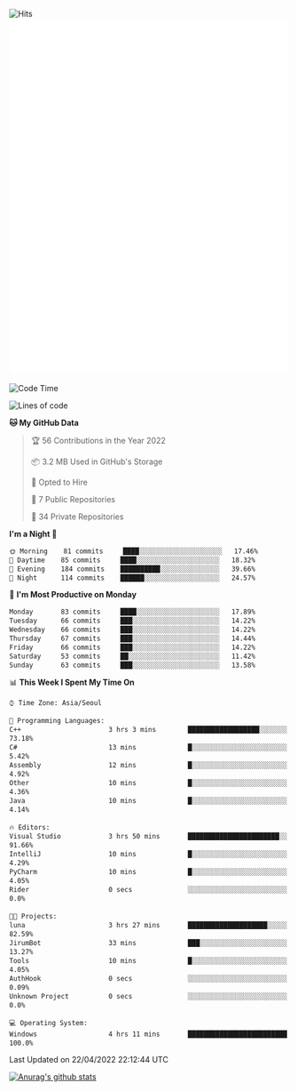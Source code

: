 ![Hits](https://hits.seeyoufarm.com/api/count/incr/badge.svg?url=https%3A%2F%2Fgithub.com%2Fkokose1234&count_bg=%2379C83D&title_bg=%23555555&icon=apple.svg&icon_color=%23E7E7E7&title=hits&edge_flat=false)
<br/>
![Metrics](https://github.com/kokose1234/kokose1234/blob/main/github-metrics.svg)

<!--START_SECTION:waka-->
![Code Time](http://img.shields.io/badge/Code%20Time-625%20hrs%2013%20mins-blue)

![Lines of code](https://img.shields.io/badge/From%20Hello%20World%20I%27ve%20Written-2%20Million%20lines%20of%20code-blue)

**🐱 My GitHub Data** 

> 🏆 56 Contributions in the Year 2022
 > 
> 📦 3.2 MB Used in GitHub's Storage 
 > 
> 💼 Opted to Hire
 > 
> 📜 7 Public Repositories 
 > 
> 🔑 34 Private Repositories  
 > 
**I'm a Night 🦉** 

```text
🌞 Morning    81 commits     ████░░░░░░░░░░░░░░░░░░░░░   17.46% 
🌆 Daytime    85 commits     ████░░░░░░░░░░░░░░░░░░░░░   18.32% 
🌃 Evening    184 commits    ██████████░░░░░░░░░░░░░░░   39.66% 
🌙 Night      114 commits    ██████░░░░░░░░░░░░░░░░░░░   24.57%

```
📅 **I'm Most Productive on Monday** 

```text
Monday       83 commits     ████░░░░░░░░░░░░░░░░░░░░░   17.89% 
Tuesday      66 commits     ███░░░░░░░░░░░░░░░░░░░░░░   14.22% 
Wednesday    66 commits     ███░░░░░░░░░░░░░░░░░░░░░░   14.22% 
Thursday     67 commits     ███░░░░░░░░░░░░░░░░░░░░░░   14.44% 
Friday       66 commits     ███░░░░░░░░░░░░░░░░░░░░░░   14.22% 
Saturday     53 commits     ██░░░░░░░░░░░░░░░░░░░░░░░   11.42% 
Sunday       63 commits     ███░░░░░░░░░░░░░░░░░░░░░░   13.58%

```


📊 **This Week I Spent My Time On** 

```text
⌚︎ Time Zone: Asia/Seoul

💬 Programming Languages: 
C++                      3 hrs 3 mins        ██████████████████░░░░░░░   73.18% 
C#                       13 mins             █░░░░░░░░░░░░░░░░░░░░░░░░   5.42% 
Assembly                 12 mins             █░░░░░░░░░░░░░░░░░░░░░░░░   4.92% 
Other                    10 mins             █░░░░░░░░░░░░░░░░░░░░░░░░   4.36% 
Java                     10 mins             █░░░░░░░░░░░░░░░░░░░░░░░░   4.14%

🔥 Editors: 
Visual Studio            3 hrs 50 mins       ███████████████████████░░   91.66% 
IntelliJ                 10 mins             █░░░░░░░░░░░░░░░░░░░░░░░░   4.29% 
PyCharm                  10 mins             █░░░░░░░░░░░░░░░░░░░░░░░░   4.05% 
Rider                    0 secs              ░░░░░░░░░░░░░░░░░░░░░░░░░   0.0%

🐱‍💻 Projects: 
luna                     3 hrs 27 mins       ████████████████████░░░░░   82.59% 
JirumBot                 33 mins             ███░░░░░░░░░░░░░░░░░░░░░░   13.27% 
Tools                    10 mins             █░░░░░░░░░░░░░░░░░░░░░░░░   4.05% 
AuthHook                 0 secs              ░░░░░░░░░░░░░░░░░░░░░░░░░   0.09% 
Unknown Project          0 secs              ░░░░░░░░░░░░░░░░░░░░░░░░░   0.0%

💻 Operating System: 
Windows                  4 hrs 11 mins       █████████████████████████   100.0%

```


 Last Updated on 22/04/2022 22:12:44 UTC
<!--END_SECTION:waka-->

[![Anurag's github stats](https://github-readme-stats.vercel.app/api?username=kokose1234&theme=dracula)](https://github.com/anuraghazra/github-readme-stats)



	
